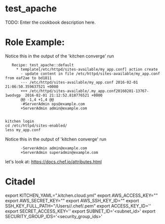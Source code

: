 # test_apache

TODO: Enter the cookbook description here.


# Role Example:

Notice this in the output of the 'kitchen converge' run

       Recipe: test_apache::default
         * template[/etc/httpd/sites-available/my_app.conf] action create
           - update content in file /etc/httpd/sites-available/my_app.conf from eaf2ae to bd1811
           --- /etc/httpd/sites-available/my_app.conf 2016-02-01 21:06:50.359637521 +0000
           +++ /etc/httpd/sites-available/.my_app.conf20160201-13767-1wodvgp  2016-02-01 21:12:52.818776521 +0000
           @@ -1,4 +1,4 @@
           -#ServerAdmin ops@example.com
           +ServerAdmin admin@example.com


    kitchen login
    cd /etc/httpd/sites-enabled/
    less my_app.conf

Notice this in the output of 'kitchen converge' run

           -ServerAdmin admin@example.com
           +ServerAdmin superadmin@example.com

let's look at: https://docs.chef.io/attributes.html




# Citadel

export KITCHEN_YAML=".kitchen.cloud.yml"
export AWS_ACCESS_KEY="<key>"
export AWS_SECRET_KEY="<secret>"
export AWS_SSH_KEY_ID="<userID>"
export SSH_KEY_FULL_PATH="/Users/<user>/.chef/<userID>.pem"
export ACCESS_KEY_ID='<key>'
export SECRET_ACCESS_KEY='<secret>'
export SUBNET_ID='<subnet_id>'
export SECURITY_GROUP_IDS='<security_group_ids>'


